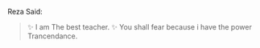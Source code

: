 Reza Said:

>:sparkles: I am The best teacher. :sparkles:
> You shall fear because i have the power
>Trancendance.
